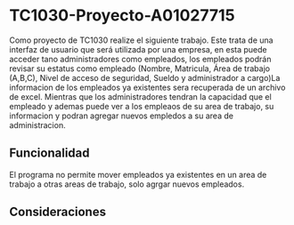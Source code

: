 # TC1030-Proyecto-A01027715
Como proyecto de TC1030 realize el siguiente trabajo. Este trata de una interfaz de usuario que será utilizada por una empresa, en esta puede acceder tano administradores como empleados, los empleados podrán revisar su estatus como empleado (Nombre, Matricula, Área de trabajo (A,B,C), Nivel de acceso de seguridad, Sueldo y administrador a cargo)La informacion de los empleados ya existentes sera recuperada de un archivo de excel. Mientras que los administradores tendran la capacidad que el empleado y ademas puede ver a los empleaos de su area de trabajo, su informacion y podran agregar nuevos empledos a su area de administracion.
## Funcionalidad
El programa no permite mover empleados ya existentes en un area de trabajo a otras areas de trabajo, solo agrgar nuevos empleados.
## Consideraciones
